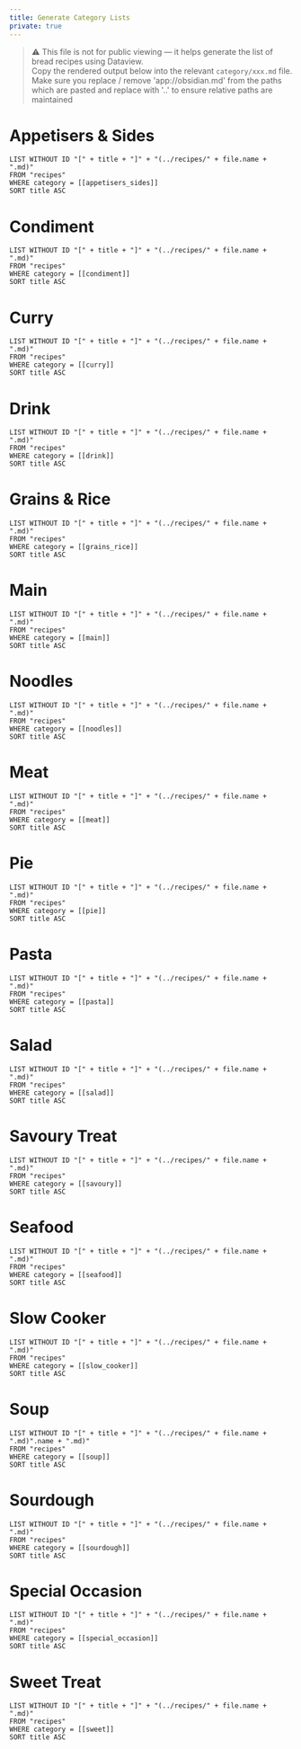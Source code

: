 ```yaml
---
title: Generate Category Lists
private: true
---
```


> ⚠️ This file is not for public viewing — it helps generate the list of bread recipes using Dataview.  
> Copy the rendered output below into the relevant `category/xxx.md` file. 
> Make sure you replace / remove 'app://obsidian.md' from the paths which are pasted and replace with '..' to ensure relative paths are maintained


# Appetisers & Sides

```dataview
LIST WITHOUT ID "[" + title + "]" + "(../recipes/" + file.name + ".md)"
FROM "recipes"
WHERE category = [[appetisers_sides]]
SORT title ASC
```

# Condiment

```dataview
LIST WITHOUT ID "[" + title + "]" + "(../recipes/" + file.name + ".md)"
FROM "recipes"
WHERE category = [[condiment]]
SORT title ASC
```

# Curry

```dataview
LIST WITHOUT ID "[" + title + "]" + "(../recipes/" + file.name + ".md)"
FROM "recipes"
WHERE category = [[curry]]
SORT title ASC
```

# Drink

```dataview
LIST WITHOUT ID "[" + title + "]" + "(../recipes/" + file.name + ".md)"
FROM "recipes"
WHERE category = [[drink]]
SORT title ASC
```

# Grains & Rice

```dataview
LIST WITHOUT ID "[" + title + "]" + "(../recipes/" + file.name + ".md)"
FROM "recipes"
WHERE category = [[grains_rice]]
SORT title ASC
```

# Main

```dataview
LIST WITHOUT ID "[" + title + "]" + "(../recipes/" + file.name + ".md)"
FROM "recipes"
WHERE category = [[main]]
SORT title ASC
```

# Noodles

```dataview
LIST WITHOUT ID "[" + title + "]" + "(../recipes/" + file.name + ".md)"
FROM "recipes"
WHERE category = [[noodles]]
SORT title ASC
```

# Meat

```dataview
LIST WITHOUT ID "[" + title + "]" + "(../recipes/" + file.name + ".md)"
FROM "recipes"
WHERE category = [[meat]]
SORT title ASC
```

# Pie

```dataview
LIST WITHOUT ID "[" + title + "]" + "(../recipes/" + file.name + ".md)"
FROM "recipes"
WHERE category = [[pie]]
SORT title ASC
```

# Pasta

```dataview
LIST WITHOUT ID "[" + title + "]" + "(../recipes/" + file.name + ".md)"
FROM "recipes"
WHERE category = [[pasta]]
SORT title ASC
```

# Salad

```dataview
LIST WITHOUT ID "[" + title + "]" + "(../recipes/" + file.name + ".md)"
FROM "recipes"
WHERE category = [[salad]]
SORT title ASC
```

# Savoury Treat

```dataview
LIST WITHOUT ID "[" + title + "]" + "(../recipes/" + file.name + ".md)"
FROM "recipes"
WHERE category = [[savoury]]
SORT title ASC
```

# Seafood

```dataview
LIST WITHOUT ID "[" + title + "]" + "(../recipes/" + file.name + ".md)"
FROM "recipes"
WHERE category = [[seafood]]
SORT title ASC
```

# Slow Cooker

```dataview
LIST WITHOUT ID "[" + title + "]" + "(../recipes/" + file.name + ".md)"
FROM "recipes"
WHERE category = [[slow_cooker]]
SORT title ASC
```

# Soup

```dataview
LIST WITHOUT ID "[" + title + "]" + "(../recipes/" + file.name + ".md)".name + ".md)"
FROM "recipes"
WHERE category = [[soup]]
SORT title ASC
```

# Sourdough

```dataview
LIST WITHOUT ID "[" + title + "]" + "(../recipes/" + file.name + ".md)"
FROM "recipes"
WHERE category = [[sourdough]]
SORT title ASC
```

# Special Occasion

```dataview
LIST WITHOUT ID "[" + title + "]" + "(../recipes/" + file.name + ".md)"
FROM "recipes"
WHERE category = [[special_occasion]]
SORT title ASC
```

# Sweet Treat

```dataview
LIST WITHOUT ID "[" + title + "]" + "(../recipes/" + file.name + ".md)"
FROM "recipes"
WHERE category = [[sweet]]
SORT title ASC
```
